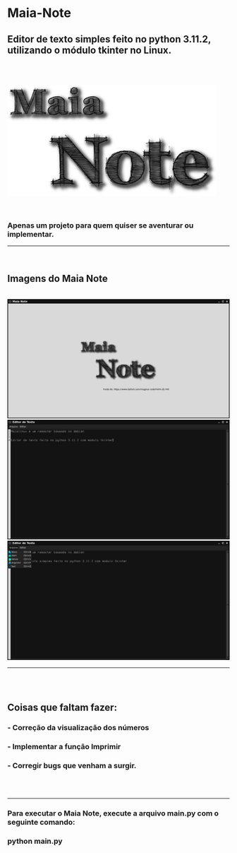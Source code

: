 # Maia-Note
## Editor de texto simples feito no python 3.11.2, utilizando o módulo tkinter no Linux.

<br><br>
<p align="left">
  <img src="imagens/logoMaia.png">
</p>
<br>

### Apenas um projeto para quem quiser se aventurar ou implementar.
<hr>
<br>
<p align="center">
  
## Imagens do Maia Note 
<br>
<img src="imagens/1.png">
<br>
<img src="imagens/2.png">
<br>
<img src="imagens/3.png">

</p>
<hr>
<br><br>

## Coisas que faltam fazer:
<p>
  
### - Correção da visualização dos números
### - Implementar a função Imprimir
### - Corregir bugs que venham a surgir.

</p>
<br><br>
<hr>

### Para executar o Maia Note, execute a arquivo main.py com o seguinte comando:
### python main.py

<br>
